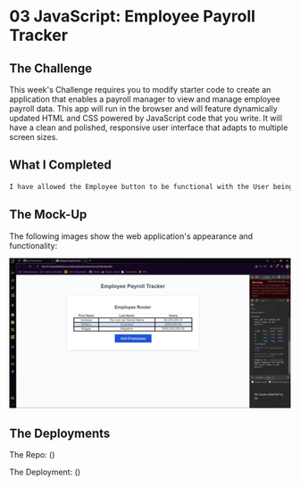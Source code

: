 # 03 JavaScript: Employee Payroll Tracker

## The Challenge

This week's Challenge requires you to modify starter code to create an application that enables a payroll manager to view and manage employee payroll data. This app will run in the browser and will feature dynamically updated HTML and CSS powered by JavaScript code that you write. It will have a clean and polished, responsive user interface that adapts to multiple screen sizes.

## What I Completed

```md
I have allowed the Employee button to be functional with the User being able to add a new first and last name, and their salary. 
```

## The Mock-Up

The following images show the web application's appearance and functionality:

![Finished Project](./assets/images/tracker-screenshot.png)



## The Deployments

The Repo: ()

The Deployment: ()